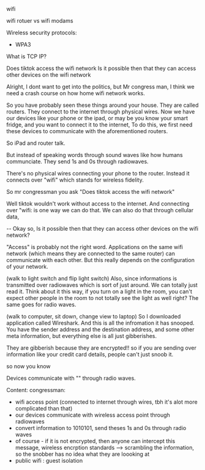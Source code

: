 wifi

wifi rotuer vs wifi modams


Wireless security protocols:
- WPA3

What is TCP IP?

Does tiktok access the wifi network
Is it possible then that they can access other devices on the wifi network

 Alright, I dont want to get into the politics, but Mr congress man, I think we need a crash course on how home wifi network works.

So you have probably seen these things around your house. They are called routers. They connect to the internet through physical wires. Now we have our devices like your phone or the ipad, or may be you know your smart fridge, and you want to connect it to the internet, To do this, we first need these devices to communicate with the aforementioned routers. 
 
So iPad and router talk.

But instead of speaking words through sound waves like how humans communciate. They send 1s and 0s through radiowaves.

There's no physical wires connecting your phone to the router. Instead it connects over "wifi" which stands for wireless fidelity. 

So mr congressman you ask "Does tiktok access the wifi network"

Well tiktok wouldn't work without access to the internet. And connecting over "wifi: is one way we can do that. We can also do that through cellular data,

--
Okay so, Is it possible then that they can access other devices on the wifi network?

"Access" is probably not the right word. Applications on the same wifi network (which means they are connected to the same router) can communicate with each other. But this really depends on the configuration of your network. 

(walk to light switch and flip light switch)
Also, since informations is transmitted over radiowaves which is sort of just around. We can totally just read it.  Think about it this way, if you turn on a light in the room,  you can't expect other people in the room to not totally see the light as well right? The same goes for radio waves.

(walk to computer, sit down, change view to laptop)
So I downloaded application called Wireshark. And this is all the infromation it has snooped. You have the sender address and the destination address, and some other meta information, but everything else is all just gibberishes.

They are gibberish because they are encrypted!! so if you are sending over information like your credit card details, people can't just snoob it. 

so now  you know 










Devices communicate with "" through radio waves. 




Content:
congressman:
- wifi access point (connected to internet through wires, tbh it's alot more complicated than that)
- our devices communicate with wireless access point through radiowaves 
- convert information to 1010101, send theses 1s and 0s through radio waves 
- of course - if it is not encrypted, then anyone can intercept this message, wireless encrption standards --> scrambling the information, so the snobber has no idea what they are loooking at 
- public wifi : guest isolation